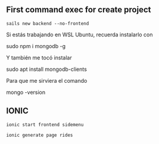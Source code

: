 ## First command exec for create project

```
sails new backend --no-frontend
```

Si estás trabajando en WSL Ubuntu, recuerda instalarlo con

sudo npm i mongodb -g

Y también me tocó instalar

sudo apt install mongodb-clients

Para que me sirviera el comando

mongo -version

## IONIC

```
ionic start frontend sidemenu

ionic generate page rides
```
